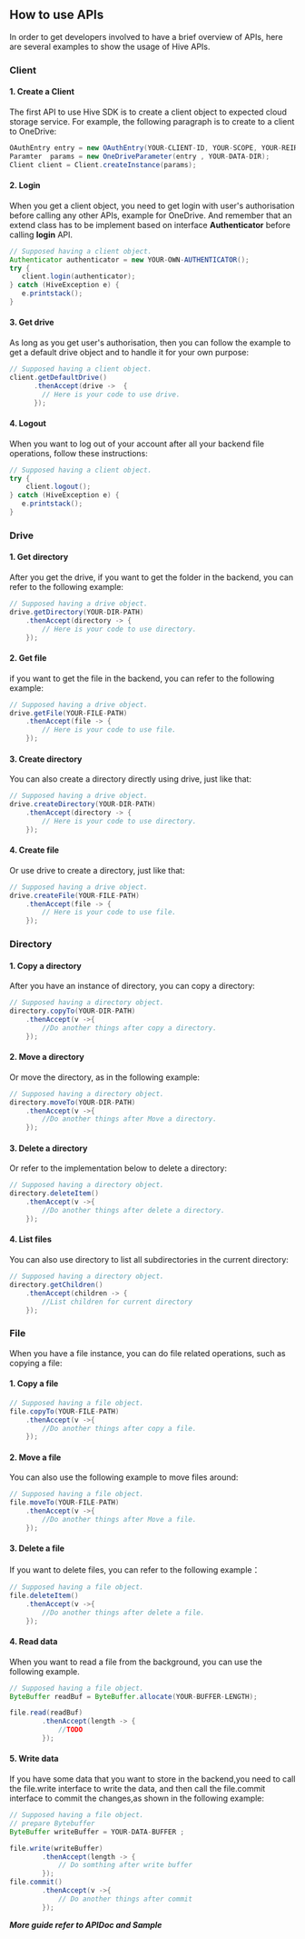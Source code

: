 ## How to use APIs

In order to get developers involved to have a brief overview of APIs,  here are several examples to show the usage of Hive APIs.

### Client

#### 1. Create a Client

The first API to use Hive SDK is to create a client object to expected cloud storage service. For example,  the following paragraph is to create to a client to OneDrive:

```Java
OAuthEntry entry = new OAuthEntry(YOUR-CLIENT-ID, YOUR-SCOPE, YOUR-REIRECTURL);
Paramter  params = new OneDriveParameter(entry , YOUR-DATA-DIR);
Client client = Client.createInstance(params);
```

#### 2. Login 

When you get a client object, you need to get login with user's authorisation before calling any other APIs, example for OneDrive.  And remember that an extend class has to be implement based on interface **Authenticator** before calling **login** API.

```java
// Supposed having a client object.
Authenticator authenticator = new YOUR-OWN-AUTHENTICATOR();
try {
   client.login(authenticator);
} catch (HiveException e) {
   e.printstack();
}
```

#### 3. Get drive

As long as you get user's authorisation,  then you can follow the example to get a default drive object and to handle it for your own purpose:

```java
// Supposed having a client object.
client.getDefaultDrive()
      .thenAccept(drive ->  {
        // Here is your code to use drive.
      });
```

#### 4. Logout

When you want to log out of your account after all your backend file operations, follow these instructions:

```java
// Supposed having a client object.
try {
	client.logout();
} catch (HiveException e) {
   e.printstack();
}
```

### Drive

#### 1. Get directory

After you get the drive, if you want to get the folder in the backend, you can refer to the following example:

```java
// Supposed having a drive object.
drive.getDirectory(YOUR-DIR-PATH)
	.thenAccept(directory -> {
        // Here is your code to use directory.
	});
```

#### 2. Get file
if you want to get the file in the backend, you can refer to the following example:

```java
// Supposed having a drive object.
drive.getFile(YOUR-FILE-PATH)
	.thenAccept(file -> {
        // Here is your code to use file.
	});
```

#### 3. Create directory 

You can also create a directory directly using drive, just like that:

```java
// Supposed having a drive object.
drive.createDirectory(YOUR-DIR-PATH)
	.thenAccept(directory -> {
        // Here is your code to use directory.
	});
```

#### 4. Create file

Or use drive to create a directory, just like that:

```java
// Supposed having a drive object.
drive.createFile(YOUR-FILE-PATH)
	.thenAccept(file -> {
		// Here is your code to use file.
	});
```

### Directory

#### 1. Copy a directory

After you have an instance of directory, you can copy a directory:

```java
// Supposed having a directory object.
directory.copyTo(YOUR-DIR-PATH)
	.thenAccept(v ->{
		//Do another things after copy a directory.
    });

```

#### 2. Move a directory

Or move the directory, as in the following example:

```java
// Supposed having a directory object.
directory.moveTo(YOUR-DIR-PATH)
    .thenAccept(v ->{
		//Do another things after Move a directory.
    });
```


#### 3. Delete a directory

Or refer to the implementation below to delete a directory:

```java
// Supposed having a directory object.
directory.deleteItem()
    .thenAccept(v ->{
        //Do another things after delete a directory.
    });
```

#### 4. List files

You can also use directory to list all subdirectories in the current directory:

```java
// Supposed having a directory object.
directory.getChildren()
    .thenAccept(children -> {
        //List children for current directory
    });
```

### File

When you have a file instance, you can do file related operations, such as copying a file:

#### 1. Copy a file

```java
// Supposed having a file object.
file.copyTo(YOUR-FILE-PATH)
    .thenAccept(v ->{
		//Do another things after copy a file.
    });
```



#### 2. Move a file

You can also use the following example to move files around:

```java
// Supposed having a file object.
file.moveTo(YOUR-FILE-PATH)
    .thenAccept(v ->{
		//Do another things after Move a file.
    });

```

#### 3. Delete a file

If you want to delete files, you can refer to the following example：

```java
// Supposed having a file object.
file.deleteItem()
    .thenAccept(v ->{
        //Do another things after delete a file.
    });
```


#### 4. Read data

When you want to read a file from the background, you can use the following example.

```java
// Supposed having a file object.
ByteBuffer readBuf = ByteBuffer.allocate(YOUR-BUFFER-LENGTH);

file.read(readBuf)
        .thenAccept(length -> {
			//TODO
        });

```

#### 5. Write data

If you have some data that you want to store in the backend,you need to call the file.write interface to write the data, and then call the file.commit interface to commit the changes,as shown in the following example:

```java
// Supposed having a file object.
// prepare Bytebuffer
ByteBuffer writeBuffer = YOUR-DATA-BUFFER ;

file.write(writeBuffer)
		.thenAccept(length -> {
			// Do somthing after write buffer
		});
file.commit()
		.thenAccept(v ->{
			// Do another things after commit 	
		});

```



***More guide refer to APIDoc and Sample***

&nbsp;
